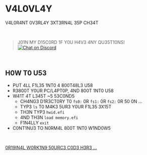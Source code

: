 # V4L0VL4Y
V4L0R4NT 0V3RL4Y 3XT3RN4L 35P CH34T

<br />

> J01N MY D15C0RD 1F Y0U H4V3 4NY QU35T10NS! <br />
[![Chat on Discord](https://discordapp.com/api/guilds/342220398022098944/widget.png "Chat on Discord")](https://discord.gg/xGWdExk)

<br />

## H0W T0 U53
* PUT 4LL F1L35 1NT0 4 800T48L3 U58
* R3800T Y0UR PC/L4PT0P, 4ND 800T 1NT0 U58
* W41T 4T L345T ~5 53C0ND5
  - CH4NG3 D1R3CT0RY T0 `fs0:` 0R `fs1:` 0R `fs2:` 0R 50 0N ...
  - TYP3 `ls` T0 M4K3 5UR3 Y0UR F1L35 3X15T
  - TH3N TYP3 `hwid.efi`
  - 4ND TH3N `load memory.efi`
  - F1N4LLY `exit`
* C0NT1NU3 TO N0RM4L 800T 1NT0 W1ND0W5

<br />

[0R19IN4L W0RK1N9 50URC3 C0D3 H3R3 ...](https://github.com/0xLuca/vexternal)
